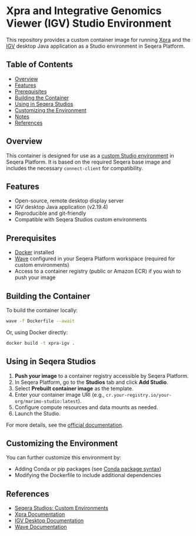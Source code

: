 # Xpra and Integrative Genomics Viewer (IGV) Studio Environment

This repository provides a custom container image for running
[Xpra](https://xpra.org/index.html) and the [IGV](https://igv.org/)
desktop Java application as a Studio environment in Seqera Platform.

## Table of Contents

- [Overview](#overview)
- [Features](#features)
- [Prerequisites](#prerequisites)
- [Building the Container](#building-the-container)
- [Using in Seqera Studios](#using-in-seqera-studios)
- [Customizing the Environment](#customizing-the-environment)
- [Notes](#notes)
- [References](#references)

## Overview

This container is designed for use as a [custom Studio
environment](https://docs.seqera.io/platform-cloud/studios/custom-envs) in
Seqera Platform. It is based on the required Seqera base image and
includes the necessary `connect-client` for compatibility.

## Features

- Open-source, remote desktop display server
- IGV desktop Java application (v2.19.4)
- Reproducible and git-friendly
- Compatible with Seqera Studios custom environments

## Prerequisites

- [Docker](https://www.docker.com/) installed
- [Wave](https://docs.seqera.io/platform-cloud/wave/) configured
in your Seqera Platform workspace (required for custom environments)
- Access to a container registry (public or Amazon ECR) if you wish to push your image

## Building the Container

To build the container locally:

```sh
wave -f Dockerfile --await
```

Or, using Docker directly:

```sh
docker build -t xpra-igv .
```

## Using in Seqera Studios

1. **Push your image** to a container registry accessible by Seqera Platform.
2. In Seqera Platform, go to the **Studios** tab and click **Add Studio**.
3. Select **Prebuilt container image** as the template.
4. Enter your container image URI (e.g., `cr.your-registry.io/your-org/marimo-studio:latest`).
5. Configure compute resources and data mounts as needed.
6. Launch the Studio.

For more details, see the [official documentation](https://docs.seqera.io/platform-cloud/studios/custom-envs).

## Customizing the Environment

You can further customize this environment by:

- Adding Conda or pip packages (see [Conda package syntax](https://docs.seqera.io/platform-cloud/studios/custom-envs#conda-package-syntax))
- Modifying the Dockerfile to include additional dependencies

## References

- [Seqera Studios: Custom Environments](https://docs.seqera.io/platform-cloud/studios/custom-envs)
- [Xpra Documentation](https://github.com/Xpra-org/xpra/blob/master/README.md)
- [IGV Desktop Documentation](https://github.com/igvteam/igv)
- [Wave Documentation](https://docs.seqera.io/platform-cloud/wave/)
